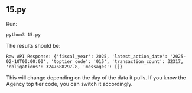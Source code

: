 ## 15.py 

Run:

```
python3 15.py
```
The results should be: 

```shell
Raw API Response: {'fiscal_year': 2025, 'latest_action_date': '2025-02-10T00:00:00', 'toptier_code': '015', 'transaction_count': 32317, 'obligations': 3247688297.8, 'messages': []}
```
This will change depending on the day of the data it pulls. If you know the Agency top tier code, you can switch it accordingly. 
